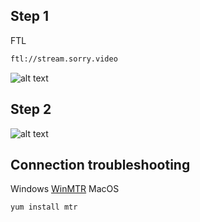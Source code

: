 ## Step 1
FTL
```cmd
ftl://stream.sorry.video
```
![alt text](https://i.imgur.com/GKvCVnw.png)

## Step 2
![alt text](https://i.imgur.com/998nIOT.png)



## Connection troubleshooting
Windows
[WinMTR](https://raw.githubusercontent.com/TheTabKey/FTL-Setup/main/WinMTR-v092.zip)
MacOS
```cmd
yum install mtr
``` 

